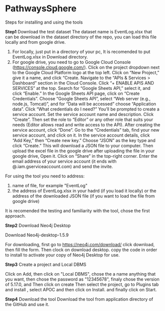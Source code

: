 # PathwaysSphere

Steps for installing and using the tools

**Step1** Download the test dataset
The dataset name is EventLog.xlsx that can be download in the dataset directory of the repo, you can load this file locally and from google drive.
1. For locally, just put in a directory of your pc, It is recomended to put EventLog.xlsx in Download directory.
2. For google drive, you need to go to Google Cloud Console (https://console.cloud.google.com/). 
Click on the project dropdown next to the Google Cloud Platform logo at the top left. Click on “New Project,” give it a name, and click “Create. 
Navigate to the “APIs & Services > Dashboard” section in the Cloud Console. Click “+ ENABLE APIS AND SERVICES” at the top. Search for “Google Sheets API,” select it, and click “Enable.”
In the Google Sheets API page, click on “Create Credentials”. Choose “Google Sheets API”, select “Web server (e.g., node.js, Tomcat)”, and for “Data will be accessed” choose “Application data”. Click “What credentials do I need?”
You’ll be prompted to create a service account. Set the service account name and description. Click “Create”. Then set the role to “Editor” or any other role that suits your needs (Editor allows read and write access to the API).
After creating the service account, click “Done”. Go to the “Credentials” tab, find your new service account, and click on it. In the service account details, click “Add Key,” then “Create new key.” Choose “JSON” as the key type and click “Create.” This will download a JSON file to your computer.
Then upload the excel file in the google drive after uploading the file in your google drive, Open it. Click on “Share” in the top-right corner. Enter the email address of your service account (it ends with @<your-project-id>.iam.gserviceaccount.com) and send the invite.

For using the tool you need to address:
1. name of file, for example "EventLog"
2. the address of EventLog.xlsx in your hadrd (if you load it locally) or the address of the downloaded JSON file (if you want to load the file from google drive)

It is recomended the testing and familiarity with the tool, chose the first approach.

**Step2** Download Neo4j Desktop

Download Neo4j-desktop-1.5.9

For downloading, first go to https://neo4j.com/download/
click download, then fill the form. Then clock on download desktop.
copy the code in order to install to activate your copy of Neo4j Desktop for use.


**Step3** Create a project and Local DBMS

Click on Add, then click on "Local DBMS", chose the a name anything that you want, then chose the password as "12345678", finaly chose the version of 5.17.0, and Then click on create
Then select the project, go to Plugins tab and install , select APOC and then click on Install. and finally click on Start.



**Step4** Download the tool
Download the tool from application directory of the GitHub and use it.






